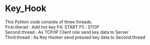 # Key_Hook
This Pyhton code consists of three threads.  
First.therad  : Add hot key F4: START F5 : STOP  
Second.thread : As TCP/IP Client role send key data to Server  
Third.thread  : As Key Hooker send pressed key data to Second.thread   
